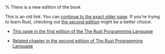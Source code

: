 % There is a new edition of the book

This is an old link. You can [continue to the exact older page][1].
If you're trying to learn Rust, checking out [the second edition][2] might be a better choice.

* [This page in the first edition of the The Rust Programming Language][1]

* [Related chapter in the second edition of The Rust Programming Language][2]


[1]: first-edition/borrow-and-asref.html
[2]: second-edition/ch15-00-smart-pointers.html
